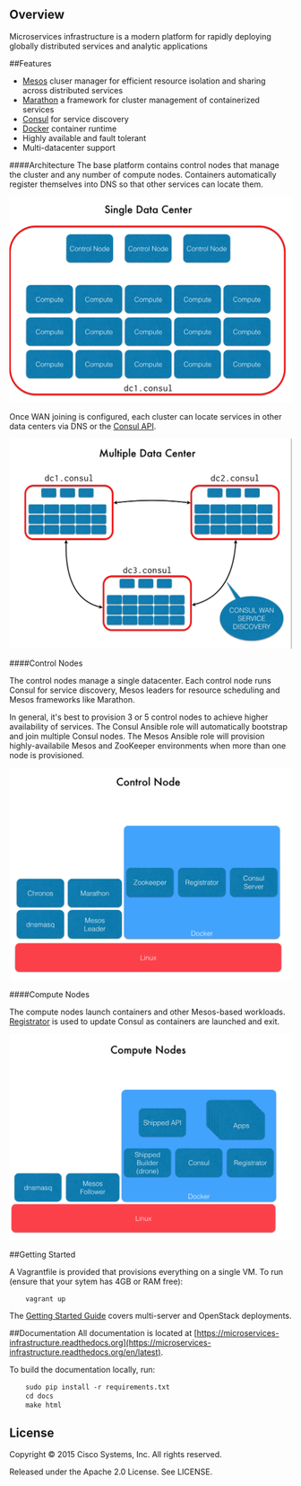 Overview
--------
Microservices infrastructure is a modern platform for rapidly deploying globally distributed services and analytic applications

##Features

* [Mesos](http://mesos.apache.org) cluser manager for efficient resource isolation and sharing across distributed services
* [Marathon](https://mesosphere.github.io/marathon) a framework for cluster management of containerized services
* [Consul](http://consul.io) for service discovery 
* [Docker](http://docker.io) container runtime
* Highly available and fault tolerant
* Multi-datacenter support

####Architecture
The base platform contains control nodes that manage the cluster and any number of compute nodes. Containers automatically register themselves into DNS so that other services can locate them.

![Single-DC](docs/_static/single_dc.png)

Once WAN joining is configured, each cluster can locate services in other data centers via DNS or the [Consul API](http://www.consul.io/docs/agent/http.html). 

![Mult-DC](docs/_static/multi_dc.png)

####Control Nodes

The control nodes manage a single datacenter.  Each control node runs Consul for service discovery, Mesos leaders for resource scheduling and Mesos frameworks like Marathon. 

In general, it's best to provision 3 or 5 control nodes to achieve higher availability of services. The Consul Ansible role will automatically bootstrap and join multiple Consul nodes. The Mesos Ansible role will provision highly-availabile Mesos and ZooKeeper environments when more than one node is provisioned. 

![Control Node](docs/_static/control_node.png)

####Compute Nodes

The compute nodes launch containers and other Mesos-based workloads. [Registrator](https://github.com/gliderlabs/registrator) is used to update Consul as containers are launched and exit. 

![Compute Node](docs/_static/compute_node.png)








##Getting Started

A Vagrantfile is provided that provisions everything on a single VM. To run (ensure that your sytem has 4GB or RAM free):

```
	vagrant up
```


The [Getting Started Guide](https://microservices-infrastructure.readthedocs.org/en/latest/getting_started/index.html) covers multi-server and OpenStack deployments.


##Documentation
All documentation is located at [https://microservices-infrastructure.readthedocs.org](https://microservices-infrastructure.readthedocs.org/en/latest). 

To build the documentation locally, run:

```
	sudo pip install -r requirements.txt
	cd docs
	make html

```

License
-------
Copyright © 2015 Cisco Systems, Inc. All rights reserved. 

Released under the Apache 2.0 License. See LICENSE.
